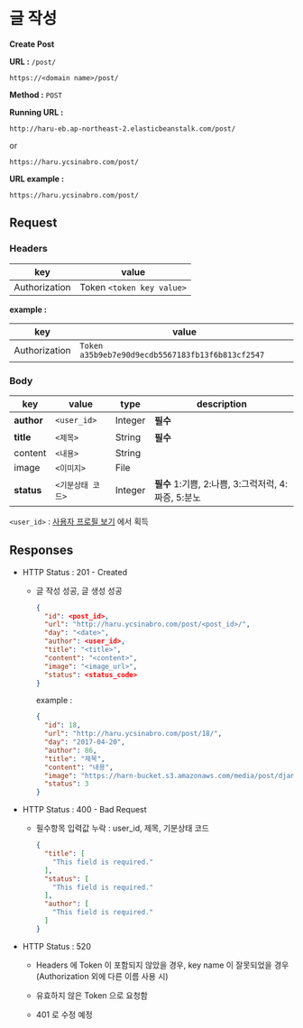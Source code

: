 # 글 작성

**Create Post**

**URL :** `/post/`

`https://<domain name>/post/`

**Method :** `POST`

**Running URL :**

`http://haru-eb.ap-northeast-2.elasticbeanstalk.com/post/`

or

`https://haru.ycsinabro.com/post/`

**URL example :**

`https://haru.ycsinabro.com/post/`

## Request

### Headers

key           | value
------------- | -------------------------
Authorization | Token `<token key value>`

**example :**

key           | value
------------- | ------------------------------------------------
Authorization | `Token a35b9eb7e90d9ecdb5567183fb13f6b813cf2547`

### Body

key        | value       | type    | description
---------- | ----------- | ------- | -------------------------------------
**author** | `<user_id>` | Integer | **필수**
**title**  | `<제목>`      | String  | **필수**
content    | `<내용>`      | String  |
image      | `<이미지>`     | File    |
**status** | `<기분상태 코드>` | Integer | **필수** 1:기쁨, 2:나쁨, 3:그럭저럭, 4:짜증, 5:분노

`<user_id>` : [사용자 프로필 보기](/user/get-user-profile.md) 에서 획득 

## Responses

- HTTP Status : 201 - Created

  - 글 작성 성공, 글 생성 성공

    ```json
    {
      "id": <post_id>,
      "url": "http://haru.ycsinabro.com/post/<post_id>/",
      "day": "<date>",
      "author": <user_id>,
      "title": "<title>",
      "content": "<content>",
      "image": "<image_url>",
      "status": <status_code>
    }
    ```

    example :

    ```json
    {
      "id": 18,
      "url": "http://haru.ycsinabro.com/post/18/",
      "day": "2017-04-20",
      "author": 86,
      "title": "제목",
      "content": "내용",
      "image": "https://harn-bucket.s3.amazonaws.com/media/post/django_a7Ec3Xv.jpg",
      "status": 3
    }
    ```

- HTTP Status : 400 - Bad Request

  - 필수항목 입력값 누락 : user_id, 제목, 기분상태 코드

    ```json
    {
      "title": [
        "This field is required."
      ],
      "status": [
        "This field is required."
      ],
      "author": [
        "This field is required."
      ]
    }
    ```

- HTTP Status : 520

  - Headers 에 Token 이 포함되지 않았을 경우, key name 이 잘못되었을 경우 (Authorization 외에 다른 이름 사용 시)

  - 유효하지 않은 Token 으로 요청함

  - 401 로 수정 예정
